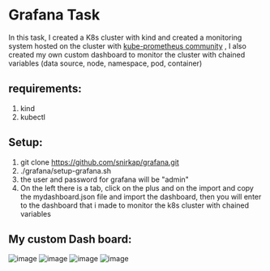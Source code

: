 # Grafana Task
In this task, I created a K8s cluster with kind and created a monitoring system hosted on the cluster with [kube-prometheus community](https://github.com/prometheus-operator/kube-prometheus/tree/release-0.11) , I also created my own custom dashboard to monitor the cluster with chained variables (data source, node, namespace, pod, container)
## requirements:
1. kind
2. kubectl
## Setup:
1. git clone https://github.com/snirkap/grafana.git
2. ./grafana/setup-grafana.sh
3. the user and password for grafana will be "admin"
4. On the left there is a tab, click on the plus and on the import and copy the mydashboard.json file and import the dashboard, then you will enter to the dashboard that i made to monitor the k8s cluster with chained variables 

## My custom Dash board:
![image](https://github.com/snirkap/grafana/assets/120733215/6f1c5894-95ac-4f8d-92ee-ff3b8a12ab29)
![image](https://github.com/snirkap/grafana/assets/120733215/0293a1ea-4209-477c-b6ff-caebc91329f9)
![image](https://github.com/snirkap/grafana/assets/120733215/0c5c3775-ce7b-4f12-949e-2e32b289b830)
![image](https://github.com/snirkap/grafana/assets/120733215/3fe8083c-5c98-4f61-87b0-b3b25d54da5b)
